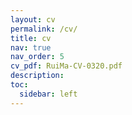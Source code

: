 ```yaml
---
layout: cv
permalink: /cv/
title: cv
nav: true
nav_order: 5
cv_pdf: RuiMa-CV-0320.pdf
description:
toc:
  sidebar: left
---
```

